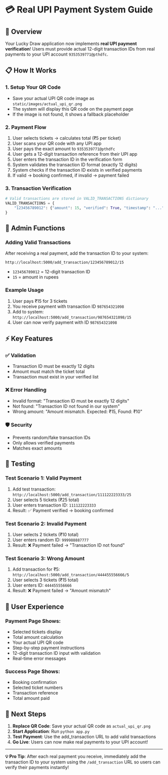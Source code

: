 # 💳 Real UPI Payment System Guide

## 🎯 Overview

Your Lucky Draw application now implements **real UPI payment verification**! Users must provide actual 12-digit transaction IDs from real payments to your UPI account `9353539771@pthdfc`.

## 📋 How It Works

### 1. **Setup Your QR Code**

- Save your actual UPI QR code image as `static/images/actual_upi_qr.png`
- The system will display this QR code on the payment page
- If the image is not found, it shows a fallback placeholder

### 2. **Payment Flow**

1. User selects tickets → calculates total (₹5 per ticket)
2. User scans your QR code with any UPI app
3. User pays the exact amount to `9353539771@pthdfc`
4. User gets a 12-digit transaction reference from their UPI app
5. User enters the transaction ID in the verification form
6. System validates the transaction ID format (exactly 12 digits)
7. System checks if the transaction ID exists in verified payments
8. If valid → booking confirmed, if invalid → payment failed

### 3. **Transaction Verification**

```python
# Valid transactions are stored in VALID_TRANSACTIONS dictionary
VALID_TRANSACTIONS = {
    "123456789012": {"amount": 15, "verified": True, "timestamp": "..."}
}
```

## 🔧 Admin Functions

### Adding Valid Transactions

After receiving a real payment, add the transaction ID to your system:

```
http://localhost:5000/add_transaction/123456789012/15
```

- `123456789012` = 12-digit transaction ID
- `15` = amount in rupees

### Example Usage

1. User pays ₹15 for 3 tickets
2. You receive payment with transaction ID `987654321098`
3. Add to system: `http://localhost:5000/add_transaction/987654321098/15`
4. User can now verify payment with ID `987654321098`

## ⚡ Key Features

### ✅ **Validation**

- Transaction ID must be exactly 12 digits
- Amount must match the ticket total
- Transaction must exist in your verified list

### ❌ **Error Handling**

- Invalid format: "Transaction ID must be exactly 12 digits"
- Not found: "Transaction ID not found in our system"
- Wrong amount: "Amount mismatch. Expected: ₹15, Found: ₹10"

### 🛡️ **Security**

- Prevents random/fake transaction IDs
- Only allows verified payments
- Matches exact amounts

## 🚀 Testing

### Test Scenario 1: Valid Payment

1. Add test transaction: `http://localhost:5000/add_transaction/111122223333/25`
2. User selects 5 tickets (₹25 total)
3. User enters transaction ID: `111122223333`
4. Result: ✅ Payment verified → booking confirmed

### Test Scenario 2: Invalid Payment

1. User selects 2 tickets (₹10 total)
2. User enters random ID: `999988887777`
3. Result: ❌ Payment failed → "Transaction ID not found"

### Test Scenario 3: Wrong Amount

1. Add transaction for ₹5: `http://localhost:5000/add_transaction/444455556666/5`
2. User selects 3 tickets (₹15 total)
3. User enters ID: `444455556666`
4. Result: ❌ Payment failed → "Amount mismatch"

## 📱 User Experience

### Payment Page Shows:

- Selected tickets display
- Total amount calculation
- Your actual UPI QR code
- Step-by-step payment instructions
- 12-digit transaction ID input with validation
- Real-time error messages

### Success Page Shows:

- Booking confirmation
- Selected ticket numbers
- Transaction reference
- Total amount paid

## 🎯 Next Steps

1. **Replace QR Code**: Save your actual QR code as `actual_upi_qr.png`
2. **Start Application**: Run `python app.py`
3. **Test Payment**: Use the add_transaction URL to add valid transactions
4. **Go Live**: Users can now make real payments to your UPI account!

---

**💡 Pro Tip**: After each real payment you receive, immediately add the transaction ID to your system using the `/add_transaction` URL so users can verify their payments instantly!
